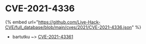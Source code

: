 # CVE-2021-4336
{% embed url="https://github.com/Live-Hack-CVE/full_database/blob/main/cves/2021/CVE-2021-4336.json" %}

* bartutku ~> [CVE-2021-43361](https://www.alice-snow.ru/2021/database/cve-2021-4336/cve-2021-43361-bartutku)